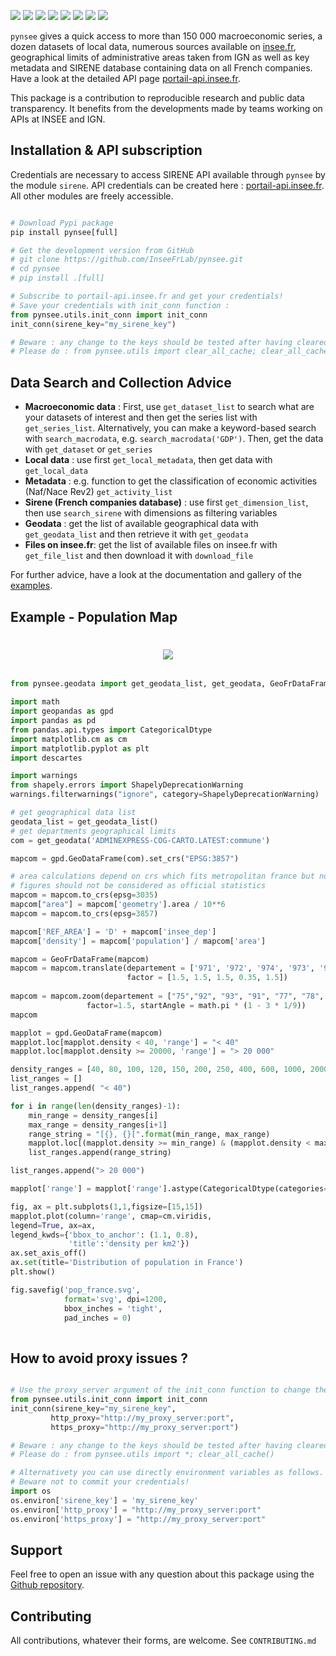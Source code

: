 
[![](https://badge.fury.io/py/pynsee.svg)](https://pypi.org/project/pynsee/)
[![](https://github.com/InseeFrLab/pynsee/actions/workflows/pkgTests.yml/badge.svg)](https://github.com/InseeFrLab/pynsee/actions)
[![](https://github.com/InseeFrLab/pynsee/actions/workflows/examples.yml/badge.svg)](https://github.com/InseeFrLab/pynsee/actions)
[![](https://codecov.io/gh/InseeFrLab/pynsee/branch/master/graph/badge.svg?token=TO96FMWRHK)](https://codecov.io/gh/InseeFrLab/pynsee?branch=master)
[![](https://readthedocs.org/projects/pynsee/badge/?version=latest)](https://pynsee.readthedocs.io/en/latest/?badge=latest)
[![](https://img.shields.io/badge/python-3.8%20%7C%203.9%20%7C%203.10%20%7C%203.11-blue.svg)](https://www.python.org/)
[![](https://img.shields.io/badge/code%20style-black-000000.svg)](https://pypi.org/project/black/)
[![](https://img.shields.io/pypi/dm/pynsee)](https://pypistats.org/packages/pynsee)


``pynsee`` gives a quick access to more than 150 000 macroeconomic series,
a dozen datasets of local data, numerous sources available on [insee.fr](https://www.insee.fr), 
geographical limits of administrative areas taken from IGN
as well as key metadata and SIRENE database containing data on all French companies.
Have a look at the detailed API page [portail-api.insee.fr](https://portail-api.insee.fr/).

This package is a contribution to reproducible research and public data transparency. 
It benefits from the developments made by teams working on APIs at INSEE and IGN.

## Installation & API subscription

Credentials are necessary to access SIRENE API available through `pynsee` by the module `sirene`. API credentials can be created here : [portail-api.insee.fr](https://portail-api.insee.fr/). All other modules are freely accessible.

```python

# Download Pypi package
pip install pynsee[full] 

# Get the development version from GitHub
# git clone https://github.com/InseeFrLab/pynsee.git
# cd pynsee
# pip install .[full]

# Subscribe to portail-api.insee.fr and get your credentials!
# Save your credentials with init_conn function :      
from pynsee.utils.init_conn import init_conn
init_conn(sirene_key="my_sirene_key")

# Beware : any change to the keys should be tested after having cleared the cache
# Please do : from pynsee.utils import clear_all_cache; clear_all_cache()
```

##  Data Search and Collection Advice

* **Macroeconomic data** :
   First, use ``get_dataset_list`` to search what are your datasets of interest and then get the series list with ``get_series_list``.
   Alternatively, you can make a keyword-based search with ``search_macrodata``, e.g. ``search_macrodata('GDP')``.
   Then, get the data with ``get_dataset`` or ``get_series``
* **Local data** : use first ``get_local_metadata``, then get data with ``get_local_data``
* **Metadata** : e.g. function to get the classification of economic activities (Naf/Nace Rev2) ``get_activity_list`` 
* **Sirene (French companies database)** : use first ``get_dimension_list``, then use ``search_sirene`` with dimensions as filtering variables
* **Geodata** : get the list of available geographical data with ``get_geodata_list`` and then retrieve it with ``get_geodata``
* **Files on insee.fr**: get the list of available files on insee.fr with ``get_file_list`` and then download it with ``download_file``

For further advice, have a look at the documentation and gallery of the [examples](https://pynsee.readthedocs.io/en/latest/examples.html).


## Example - Population Map

<h1 align="center">
<img src="https://raw.githubusercontent.com/InseeFrLab/pynsee/master/docs/_static/popfrance.png">
</h1>

```python

from pynsee.geodata import get_geodata_list, get_geodata, GeoFrDataFrame

import math
import geopandas as gpd
import pandas as pd
from pandas.api.types import CategoricalDtype
import matplotlib.cm as cm
import matplotlib.pyplot as plt
import descartes

import warnings
from shapely.errors import ShapelyDeprecationWarning
warnings.filterwarnings("ignore", category=ShapelyDeprecationWarning)

# get geographical data list
geodata_list = get_geodata_list()
# get departments geographical limits
com = get_geodata('ADMINEXPRESS-COG-CARTO.LATEST:commune')

mapcom = gpd.GeoDataFrame(com).set_crs("EPSG:3857")

# area calculations depend on crs which fits metropolitan france but not overseas departements
# figures should not be considered as official statistics
mapcom = mapcom.to_crs(epsg=3035)
mapcom["area"] = mapcom['geometry'].area / 10**6
mapcom = mapcom.to_crs(epsg=3857)

mapcom['REF_AREA'] = 'D' + mapcom['insee_dep']
mapcom['density'] = mapcom['population'] / mapcom['area']

mapcom = GeoFrDataFrame(mapcom)
mapcom = mapcom.translate(departement = ['971', '972', '974', '973', '976'],
                          factor = [1.5, 1.5, 1.5, 0.35, 1.5])
                          
mapcom = mapcom.zoom(departement = ["75","92", "93", "91", "77", "78", "95", "94"],
                 factor=1.5, startAngle = math.pi * (1 - 3 * 1/9))
mapcom

mapplot = gpd.GeoDataFrame(mapcom)
mapplot.loc[mapplot.density < 40, 'range'] = "< 40"
mapplot.loc[mapplot.density >= 20000, 'range'] = "> 20 000"

density_ranges = [40, 80, 100, 120, 150, 200, 250, 400, 600, 1000, 2000, 5000, 10000, 20000]
list_ranges = []
list_ranges.append( "< 40")

for i in range(len(density_ranges)-1):
    min_range = density_ranges[i]
    max_range = density_ranges[i+1]
    range_string = "[{}, {}[".format(min_range, max_range)
    mapplot.loc[(mapplot.density >= min_range) & (mapplot.density < max_range), 'range'] = range_string
    list_ranges.append(range_string)

list_ranges.append("> 20 000")

mapplot['range'] = mapplot['range'].astype(CategoricalDtype(categories=list_ranges, ordered=True))

fig, ax = plt.subplots(1,1,figsize=[15,15])
mapplot.plot(column='range', cmap=cm.viridis,
legend=True, ax=ax,
legend_kwds={'bbox_to_anchor': (1.1, 0.8),
             'title':'density per km2'})
ax.set_axis_off()
ax.set(title='Distribution of population in France')
plt.show()

fig.savefig('pop_france.svg',
            format='svg', dpi=1200,
            bbox_inches = 'tight',
            pad_inches = 0)
 
```

## How to avoid proxy issues ?

```python

# Use the proxy_server argument of the init_conn function to change the proxy server address   
from pynsee.utils.init_conn import init_conn
init_conn(sirene_key="my_sirene_key",
         http_proxy="http://my_proxy_server:port",
         https_proxy="http://my_proxy_server:port")

# Beware : any change to the keys should be tested after having cleared the cache
# Please do : from pynsee.utils import *; clear_all_cache()

# Alternativety you can use directly environment variables as follows. 
# Beware not to commit your credentials!
import os
os.environ['sirene_key'] = 'my_sirene_key'
os.environ['http_proxy'] = "http://my_proxy_server:port"
os.environ['https_proxy'] = "http://my_proxy_server:port"

``` 

## Support

Feel free to open an issue with any question about this package using the [Github repository](https://github.com/InseeFrLab/pynsee/issues).

## Contributing

All contributions, whatever their forms, are welcome. See ``CONTRIBUTING.md``